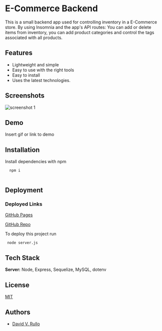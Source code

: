 # E-Commerce Backend

This is a small backend app used for controlling inventory in a E-Commerce store. By using Insomnia and the app's API routes: You can add or delete items from inventory, you can add product categories and control the tags associated with all products. 


## Features

- Lightweight and simple
- Easy to use with the right tools
- Easy to install
- Uses the latest technologies.

  
## Screenshots

![screenshot 1](https://user-images.githubusercontent.com/80405589/123880324-6872f300-d910-11eb-9a49-91d00d832b05.JPG)

  
## Demo

Insert gif or link to demo

  
## Installation 

Install dependencies with npm

```bash 
  npm i 
  
```
    
## Deployment

### Deployed Links

[GitHub Pages](https://david-v-rullo.github.io/E-Commerce-Backend/)

[GitHub Repo](https://github.com/David-V-Rullo/E-Commerce-Backend)



To deploy this project run

```bash
 node server.js
```

  
## Tech Stack

**Server:** Node, Express, Sequelize, MySQL, dotenv

  
## License

[MIT](https://choosealicense.com/licenses/mit/)

  
## Authors

- [David V. Rullo](https://www.github.com/David-V-Rullo)

  
